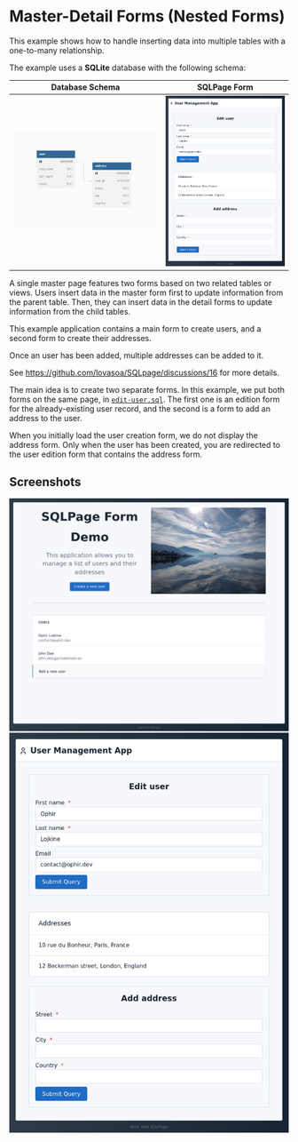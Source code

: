 # Master-Detail Forms (Nested Forms)

This example shows how to handle inserting data into multiple tables
with a one-to-many relationship.

The example uses a **SQLite** database with the following schema:

| Database Schema | SQLPage Form |
| --- | --- |
| ![db schema](./screenshots/db-schema.png) | ![user addition](./screenshots//user-add-screenshot.png) |

A single master page features two forms based on two related tables or views.
Users insert data in the master form first to update information from the parent table.
Then, they can insert data in the detail forms to update information from the child tables.

This example application contains a main form to create users,
and a second form to create their addresses.

Once an user has been added, multiple addresses can be added to it.

See https://github.com/lovasoa/SQLpage/discussions/16 for more details.

The main idea is to create two separate forms.
In this example, we put both forms on the same page, in [`edit-user.sql`](./edit-user.sql).
The first one is an edition form for the already-existing user record,
and the second is a form to add an address to the user.

When you initially load the user creation form,
we do not display the address form.
Only when the user has been created,
you are redirected to the user edition form that contains the address form.


## Screenshots

![homepage](./screenshots/home-screenshot.png)
![user addition](./screenshots//user-add-screenshot.png)
